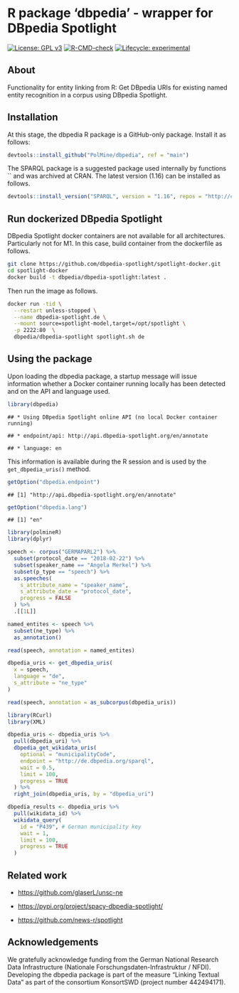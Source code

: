 R package ‘dbpedia’ - wrapper for DBpedia Spotlight
================

<!-- badges: start -->

[![License: GPL
v3](https://img.shields.io/badge/License-GPLv3-blue.svg)](https://www.gnu.org/licenses/gpl-3.0)
[![R-CMD-check](https://github.com/PolMine/dbpedia/actions/workflows/R-CMD-check.yaml/badge.svg)](https://github.com/PolMine/dbpedia/actions/workflows/R-CMD-check.yaml)
[![Lifecycle:
experimental](https://img.shields.io/badge/lifecycle-experimental-orange.svg)](https://lifecycle.r-lib.org/articles/stages.html#experimental)
<!-- badges: end -->

## About

Functionality for entity linking from R: Get DBpedia URIs for existing
named entity recognition in a corpus using DBpedia Spotlight.

## Installation

At this stage, the dbpedia R package is a GitHub-only package. Install
it as follows:

``` r
devtools::install_github("PolMine/dbpedia", ref = "main")
```

The SPARQL package is a suggested package used internally by functions
\`\` and was archived at CRAN. The latest version (1.16) can be
installed as follows.

``` r
devtools::install_version("SPARQL", version = "1.16", repos = "http://cran.us.r-project.org") 
```

## Run dockerized DBpedia Spotlight

DBpedia Spotlight docker containers are not available for all
architectures. Particularly not for M1. In this case, build container
from the dockerfile as follows.

``` sh
git clone https://github.com/dbpedia-spotlight/spotlight-docker.git
cd spotlight-docker
docker build -t dbpedia/dbpedia-spotlight:latest .
```

Then run the image as follows.

``` sh
docker run -tid \
  --restart unless-stopped \
  --name dbpedia-spotlight.de \
  --mount source=spotlight-model,target=/opt/spotlight \
  -p 2222:80  \
  dbpedia/dbpedia-spotlight spotlight.sh de
```

## Using the package

Upon loading the dbpedia package, a startup message will issue
information whether a Docker container running locally has been detected
and on the API and language used.

``` r
library(dbpedia)
```

    ## * Using DBpedia Spotlight online API (no local Docker container running)

    ## * endpoint/api: http://api.dbpedia-spotlight.org/en/annotate

    ## * language: en

This information is available during the R session and is used by the
`get_dbpedia_uris()` method.

``` r
getOption("dbpedia.endpoint")
```

    ## [1] "http://api.dbpedia-spotlight.org/en/annotate"

``` r
getOption("dbpedia.lang")
```

    ## [1] "en"

``` r
library(polmineR)
library(dplyr)

speech <- corpus("GERMAPARL2") %>% 
  subset(protocol_date == "2018-02-22") %>%
  subset(speaker_name == "Angela Merkel") %>%
  subset(p_type == "speech") %>%
  as.speeches(
    s_attribute_name = "speaker_name",
    s_attribute_date = "protocol_date",
    progress = FALSE
  ) %>%
  .[[1L]]

named_entites <- speech %>%
  subset(ne_type) %>%
  as_annotation()

read(speech, annotation = named_entites)

dbpedia_uris <- get_dbpedia_uris(
  x = speech,
  language = "de",
  s_attribute = "ne_type"
)

read(speech, annotation = as_subcorpus(dbpedia_uris))
```

``` r
library(RCurl)
library(XML)

dbpedia_uris <- dbpedia_uris %>%
  pull(dbpedia_uri) %>% 
  dbpedia_get_wikidata_uris(
    optional = "municipalityCode",
    endpoint = "http://de.dbpedia.org/sparql",
    wait = 0.5,
    limit = 100,
    progress = TRUE
  ) %>% 
  right_join(dbpedia_uris, by = "dbpedia_uri")
```

``` r
dbpedia_results <- dbpedia_uris %>%
  pull(wikidata_id) %>% 
  wikidata_query(
    id = "P439", # German municipality key
    wait = 1,
    limit = 100,
    progress = TRUE
  )
```

## Related work

- <https://github.com/glaserL/unsc-ne>

- <https://pypi.org/project/spacy-dbpedia-spotlight/>

- <https://github.com/news-r/spotlight>

## Acknowledgements

We gratefully acknowledge funding from the German National Research Data
Infrastructure (Nationale Forschungsdaten-Infrastruktur / NFDI).
Developing the dbpedia package is part of the measure “Linking Textual
Data” as part of the consortium KonsortSWD (project number 442494171).
